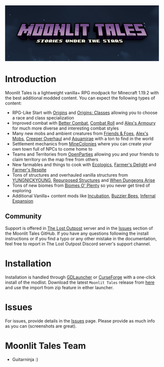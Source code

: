 <a href="https://github.com/Lost-Outpost/moonlit-tales/blob/main/README.md"><img src="images/banner.jpg" target="_blank"></a>

# Introduction

Moonlit Tales is a lightweight vanilla+ RPG modpack for Minecraft 1.19.2 with the best additional modded content. You can expect the following types of content:

- RPG-Like Start with [Origins](https://www.curseforge.com/minecraft/mc-mods/origins-forge) and [Origins: Classes](https://www.curseforge.com/minecraft/mc-mods/origins-classes-forge) allowing you to choose a race and class specialization
- Improved combat with [Better Combat](https://www.curseforge.com/minecraft/mc-mods/better-combat-by-daedelus), [Combat Roll](https://www.curseforge.com/minecraft/mc-mods/combat-roll) and [Alex's Armoury](https://www.curseforge.com/minecraft/mc-mods/alexs-armoury) for much more diverse and interesting combat styles
- Many new mobs and ambient creatures from [Friends & Foes](https://www.curseforge.com/minecraft/mc-mods/friends-and-foes-forge), [Alex's Mobs](https://www.curseforge.com/minecraft/mc-mods/alexs-mobs), [Creeper Overhaul](https://www.curseforge.com/minecraft/mc-mods/creeper-overhaul) and [Aquamirae](https://www.curseforge.com/minecraft/mc-mods/ob-aquamirae) with a ton to find in the world
- Settlement mechanics from [MineColonies](https://www.curseforge.com/minecraft/mc-mods/minecolonies) where you can create your own town full of NPCs to come home to
- Teams and Territories from [OpenParties](https://www.curseforge.com/minecraft/mc-mods/open-parties-and-claims) allowing you and your friends to claim territory on the map free from others
- New farmables and things to cook with [Ecologics](https://www.curseforge.com/minecraft/mc-mods/ecologics), [Farmer's Delight](https://www.curseforge.com/minecraft/mc-mods/farmers-delight) and [Farmer's Respite](https://www.curseforge.com/minecraft/mc-mods/farmers-respite)
- Tons of structures and overhauled vanilla structures from [YUNGNICKYOUNG](https://www.curseforge.com/members/yungnickyoung/projects), [Repurposed Structures](https://www.curseforge.com/minecraft/mc-mods/repurposed-structures) and [When Dungeons Arise](https://www.curseforge.com/minecraft/mc-mods/when-dungeons-arise)
- Tons of new biomes from [Biomes O' Plenty](https://www.curseforge.com/minecraft/mc-mods/biomes-o-plenty) so you never get tired of exploring
- Additional Vanilla+ content mods like [Incubation](https://www.curseforge.com/minecraft/mc-mods/incubation), [Buzzier Bees](https://www.curseforge.com/minecraft/mc-mods/buzzier-bees), [Infernal Expansion](https://www.curseforge.com/minecraft/mc-mods/infernal-expansion)

## Community

Support is offered in [The Lost Outpost](https://discord.gg/WF66mMu) server and in the [Issues](https://github.com/Lost-Outpost/moonlit-tales/issues) section of the Moonlit Tales GitHub. If you have any questions following the install instructions or if you find a typo or any other mistake in the documentation, feel free to report in The Lost Outpost Discord server's support channel.

# Installation

Installation is handled through [GDLauncher](https://gdlauncher.com/) or [CurseForge](https://download.curseforge.com/) with a one-click install of the modlist. Download the latest `Moonlit Tales` release from [here](https://github.com/Lost-Outpost/moonlit-tales/releases) and use the import from zip feature in either launcher.

# Issues

For issues, provide details in the [Issues](https://github.com/Lost-Outpost/moonlit-tales/issues) page. Please provide as much info as you can (screenshots are great).

# Moonlit Tales Team
+ Guitarninja :)
